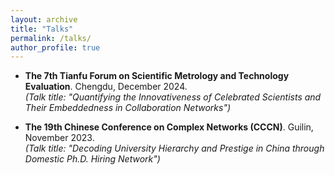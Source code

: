 ```yaml
---
layout: archive
title: "Talks"
permalink: /talks/
author_profile: true
---
```


- **The 7th Tianfu Forum on Scientific Metrology and Technology Evaluation**. Chengdu, December 2024.  
  *(Talk title: "Quantifying the Innovativeness of Celebrated Scientists and Their Embeddedness in Collaboration Networks")*

- **The 19th Chinese Conference on Complex Networks (CCCN)**. Guilin, November 2023.  
  *(Talk title: "Decoding University Hierarchy and Prestige in China through Domestic Ph.D. Hiring Network")*

